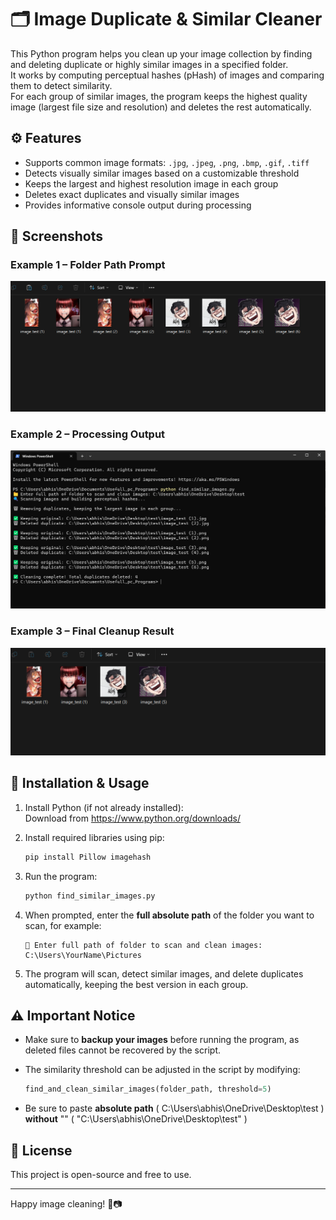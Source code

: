 # 🗂️ Image Duplicate & Similar Cleaner

This Python program helps you clean up your image collection by finding and deleting duplicate or highly similar images in a specified folder.  
It works by computing perceptual hashes (pHash) of images and comparing them to detect similarity.  
For each group of similar images, the program keeps the highest quality image (largest file size and resolution) and deletes the rest automatically.

## ⚙️ Features

- Supports common image formats: `.jpg`, `.jpeg`, `.png`, `.bmp`, `.gif`, `.tiff`
- Detects visually similar images based on a customizable threshold
- Keeps the largest and highest resolution image in each group
- Deletes exact duplicates and visually similar images
- Provides informative console output during processing

## 📸 Screenshots

### Example 1 – Folder Path Prompt  
![Folder Path Prompt](screenshots/folder_prompt.png)

### Example 2 – Processing Output  
![Processing Output](screenshots/processing_output.png)

### Example 3 – Final Cleanup Result  
![Cleanup Complete](screenshots/cleanup_result.png)


## 🚀 Installation & Usage

1. Install Python (if not already installed):  
   Download from https://www.python.org/downloads/

2. Install required libraries using pip:

    ```bash
    pip install Pillow imagehash
    ```

3. Run the program:

    ```bash
    python find_similar_images.py
    ```

4. When prompted, enter the **full absolute path** of the folder you want to scan, for example:

    ```text
    📁 Enter full path of folder to scan and clean images: C:\Users\YourName\Pictures
    ```

5. The program will scan, detect similar images, and delete duplicates automatically, keeping the best version in each group.

## ⚠️ Important Notice

- Make sure to **backup your images** before running the program, as deleted files cannot be recovered by the script.
- The similarity threshold can be adjusted in the script by modifying:

    ```python
    find_and_clean_similar_images(folder_path, threshold=5)
    ```
- Be sure to paste **absolute path** ( C:\Users\abhis\OneDrive\Desktop\test ) **without** "" ( "C:\Users\abhis\OneDrive\Desktop\test" )

## 📄 License

This project is open-source and free to use.

---

Happy image cleaning! 🚿📷

